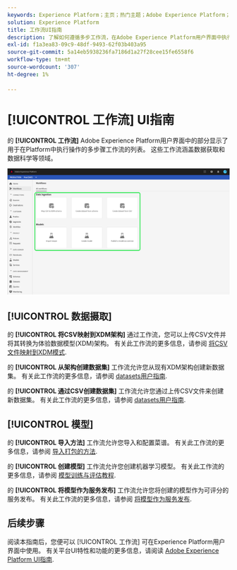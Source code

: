 ```yaml
---
keywords: Experience Platform；主页；热门主题；Adobe Experience Platform；用户指南；UI指南；工作流UI指南；工作流；工作流用户指南；
solution: Experience Platform
title: 工作流UI指南
description: 了解如何遵循多步工作流，在Adobe Experience Platform用户界面中执行常见操作。
exl-id: f1a3ea83-09c9-48df-9493-62f03b403a95
source-git-commit: 5a14eb5938236fa7186d1a27f28cee15fe6558f6
workflow-type: tm+mt
source-wordcount: '307'
ht-degree: 1%

---
```


# [!UICONTROL 工作流] UI指南

的 **[!UICONTROL 工作流]** Adobe Experience Platform用户界面中的部分显示了用于在Platform中执行操作的多步骤工作流的列表。 这些工作流涵盖数据获取和数据科学等领域。

![工作流](./images/workflows/workflows.png)

## [!UICONTROL 数据摄取]

的 **[!UICONTROL 将CSV映射到XDM架构]** 通过工作流，您可以上传CSV文件并将其转换为体验数据模型(XDM)架构。 有关此工作流的更多信息，请参阅 [将CSV文件映射到XDM模式](../ingestion/tutorials/map-csv/overview.md).

的 **[!UICONTROL 从架构创建数据集]** 工作流允许您从现有XDM架构创建新数据集。 有关此工作流的更多信息，请参阅 [datasets用户指南](../catalog/datasets/user-guide.md#schema).

的 **[!UICONTROL 通过CSV创建数据集]** 工作流允许您通过上传CSV文件来创建新数据集。 有关此工作流的更多信息，请参阅 [datasets用户指南](../catalog/datasets/user-guide.md#csv).

## [!UICONTROL 模型]

的 **[!UICONTROL 导入方法]** 工作流允许您导入和配置菜谱。 有关此工作流的更多信息，请参阅 [导入打包的方法](../data-science-workspace/models-recipes/import-packaged-recipe-ui.md).

的 **[!UICONTROL 创建模型]** 工作流允许您创建机器学习模型。 有关此工作流的更多信息，请参阅 [模型训练与评估教程](../data-science-workspace/models-recipes/train-evaluate-model-ui.md).

的 **[!UICONTROL 将模型作为服务发布]** 工作流允许您将创建的模型作为可评分的服务发布。 有关此工作流的更多信息，请参阅 [将模型作为服务发布](../data-science-workspace/models-recipes/publish-model-service-ui.md).

## 后续步骤

阅读本指南后，您便可以 [!UICONTROL 工作流] 可在Experience Platform用户界面中使用。 有关平台UI特性和功能的更多信息，请阅读 [Adobe Experience Platform UI指南](ui-guide.md).
